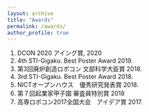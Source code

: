 ```yaml
---
layout: archive
title: "Awards"
permalink: /awards/
author_profile: true
---
```

1. DCON 2020 アイング賞, 2020
1. 4th STI-Gigaku. Best Poster Award 2019.
1. 第3回廃炉創造ロボコン 文部科学大臣賞 2018.
1. 3rd STI-Gigaku. Best Poster Award 2018.
1. NICTオープンハウス　優秀研究発表賞 2018.
1. 第７回起業家甲子園 審査員特別賞 2018
1. 高専ロボコン2017全国大会　アイデア賞 2017.